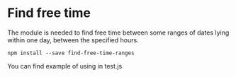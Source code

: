 # Find free time
The module is needed to find free time between some ranges of dates lying within one day, between the specified hours.

````
npm install --save find-free-time-ranges
````

You can find example of using in test.js
